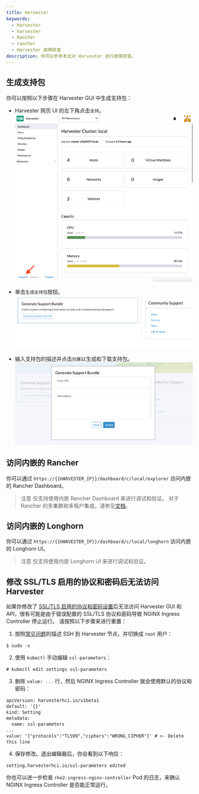```yaml
---
title: Harvester
keywords:
  - Harvester
  - harvester
  - Rancher
  - rancher
  - Harvester 故障排查
description: 你可以参考本文对 Harvester 进行故障排查。
---
```


## 生成支持包

你可以按照以下步骤在 Harvester GUI 中生成支持包：

- Harvester 网页 UI 的左下角点击`支持`。
  ![](../assets/harvester-sb-support-link.png)

- 单击`生成支持包`按钮。
  ![](../assets/harvester-sb-support-button.png)

- 输入支持包的描述并点击`创建`以生成和下载支持包。
  ![](../assets/harvester-sb-support-modal.png)

## 访问内嵌的 Rancher

你可以通过 `https://{{HARVESTER_IP}}/dashboard/c/local/explorer` 访问内嵌的 Rancher Dashboard。

> 注意
> 仅支持使用内嵌 Rancher Dashboard 来进行调试和验证。
> 对于 Rancher 的多集群和多租户集成，请参见[文档](../../rancher/rancher-integration/_index.md)。

## 访问内嵌的 Longhorn

你可以通过 `https://{{HARVESTER_IP}}/dashboard/c/local/longhorn` 访问内嵌的 Longhorn UI。

> 注意
> 仅支持使用内嵌 Longhorn UI 来进行调试和验证。

## 修改 SSL/TLS 启用的协议和密码后无法访问 Harvester

如果你修改了 [SSL/TLS 启用的协议和密码设置](../../settings/settings/_index#SSL-参数)后无法访问 Harvester GUI 和 API，很有可能是由于错误配置的 SSL/TLS 协议和密码导致 NGINX Ingress Controller 停止运行。
请按照以下步骤来进行重置：

1. 按照[常见问题](../../faq/_index.md)的描述 SSH 到 Harvester 节点，并切换成 `root` 用户：

```
$ sudo -s
```

2. 使用 `kubectl` 手动编辑 `ssl-parameters`：

```
# kubectl edit settings ssl-parameters
```

3. 删除 `value: ...` 行，然后 NGINX Ingress Controller 就会使用默认的协议和密码：

```
apiVersion: harvesterhci.io/v1beta1
default: '{}'
kind: Setting
metadata:
  name: ssl-parameters
...
value: '{"protocols":"TLS99","ciphers":"WRONG_CIPHER"}' # <- Delete this line
```

4. 保存修改。退出编辑器后，你会看到以下响应：

```
setting.harvesterhci.io/ssl-parameters edited
```

你也可以进一步检查 `rke2-ingress-nginx-controller` Pod 的日志，来确认 NGINX Ingress Controller 是否能正常运行。
